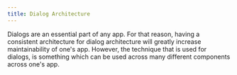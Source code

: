 ```yaml
---
title: Dialog Architecture
---
```

Dialogs are an essential part of any app. For that reason, having a
consistent architecture for dialog architecture will greatly increase
maintainability of one's app. However, the technique that is used for
dialogs, is something which can be used across many different components
across one's app.